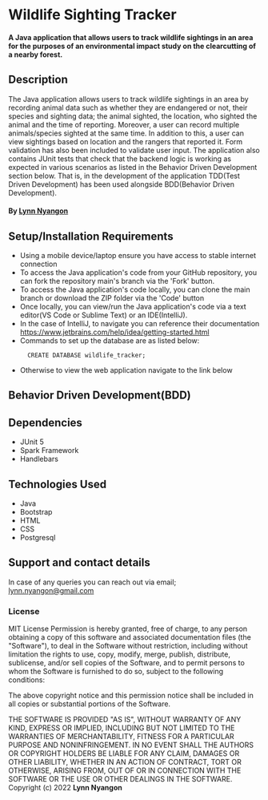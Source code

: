 # Wildlife Sighting Tracker
#### A Java application that allows users to track wildlife sightings in an area for the purposes of an environmental impact study on the clearcutting of a nearby forest.

## Description

The Java application allows users to track wildlife sightings in an area by recording animal data such as whether they are endangered or not, their species and sighting data; the animal sighted, the location, who sighted the animal and the time of reporting. Moreover, a user can record multiple animals/species sighted at the same time. In addition to this, a user can view sightings based on location and the rangers that reported it. Form validation has also been included to validate user input. The application also contains JUnit tests that check that the backend logic is working as expected in various scenarios as listed in the Behavior Driven Development section below. That is, in the development of the application TDD(Test Driven Development) has been used alongside BDD(Behavior Driven Development). 

#### By **[Lynn Nyangon](https://github.com/AnnaL001)**

## Setup/Installation Requirements

- Using a mobile device/laptop ensure you have access to stable internet connection
- To access the Java application's code from your GitHub repository, you can fork the repository main's branch via the 'Fork' button.
- To access the Java application's code locally, you can clone the main branch or download the ZIP folder via the 'Code' button
- Once locally, you can view/run the Java application's code via a text editor(VS Code or Sublime Text) or an IDE(IntelliJ).
- In the case of IntelliJ, to navigate you can reference their documentation https://www.jetbrains.com/help/idea/getting-started.html
- Commands to set up the database are as listed below: <br>
  ```
    CREATE DATABASE wildlife_tracker;
  ```
- Otherwise to view the web application navigate to the link below <br>
  
## Behavior Driven Development(BDD)

## Dependencies

- JUnit 5 
- Spark Framework
- Handlebars 

## Technologies Used

- Java 
- Bootstrap
- HTML
- CSS
- Postgresql

## Support and contact details

In case of any queries you can reach out via email; lynn.nyangon@gmail.com

### License

MIT License
Permission is hereby granted, free of charge, to any person obtaining a copy
of this software and associated documentation files (the "Software"), to deal
in the Software without restriction, including without limitation the rights
to use, copy, modify, merge, publish, distribute, sublicense, and/or sell
copies of the Software, and to permit persons to whom the Software is
furnished to do so, subject to the following conditions:

The above copyright notice and this permission notice shall be included in all
copies or substantial portions of the Software.

THE SOFTWARE IS PROVIDED "AS IS", WITHOUT WARRANTY OF ANY KIND, EXPRESS OR
IMPLIED, INCLUDING BUT NOT LIMITED TO THE WARRANTIES OF MERCHANTABILITY,
FITNESS FOR A PARTICULAR PURPOSE AND NONINFRINGEMENT. IN NO EVENT SHALL THE
AUTHORS OR COPYRIGHT HOLDERS BE LIABLE FOR ANY CLAIM, DAMAGES OR OTHER
LIABILITY, WHETHER IN AN ACTION OF CONTRACT, TORT OR OTHERWISE, ARISING FROM,
OUT OF OR IN CONNECTION WITH THE SOFTWARE OR THE USE OR OTHER DEALINGS IN THE
SOFTWARE.<br>
Copyright (c) 2022 **Lynn Nyangon**
